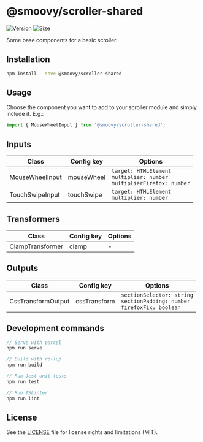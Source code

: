 # @smoovy/scroller-shared
[![Version](https://flat.badgen.net/npm/v/@smoovy/scroller-shared)](https://www.npmjs.com/package/@smoovy/scroller-shared) ![Size](https://flat.badgen.net/bundlephobia/minzip/@smoovy/scroller-shared)

Some base components for a basic scroller.

## Installation
```sh
npm install --save @smoovy/scroller-shared
```

## Usage
Choose the component you want to add to your scroller module and simply include it. E.g.:
```js
import { MouseWheelInput } from '@smoovy/scroller-shared';
```

## Inputs
| Class | Config key | Options
| - | - | - |
| MouseWheelInput | mouseWheel | `target: HTMLElement`<br>`multiplier: number`<br>`multiplierFirefox: number`
| TouchSwipeInput | touchSwipe | `target: HTMLElement`<br>`multiplier: number`

## Transformers
| Class | Config key | Options
| - | - | - |
| ClampTransformer | clamp | -

## Outputs
| Class | Config key | Options
| - | - | - |
| CssTransformOutput | cssTransform | `sectionSelector: string`<br>`sectionPadding: number`<br>`firefoxFix: boolean`

## Development commands
```js
// Serve with parcel
npm run serve

// Build with rollup
npm run build

// Run Jest unit tests
npm run test

// Run TSLinter
npm run lint
```

## License
See the [LICENSE](../../LICENSE) file for license rights and limitations (MIT).
